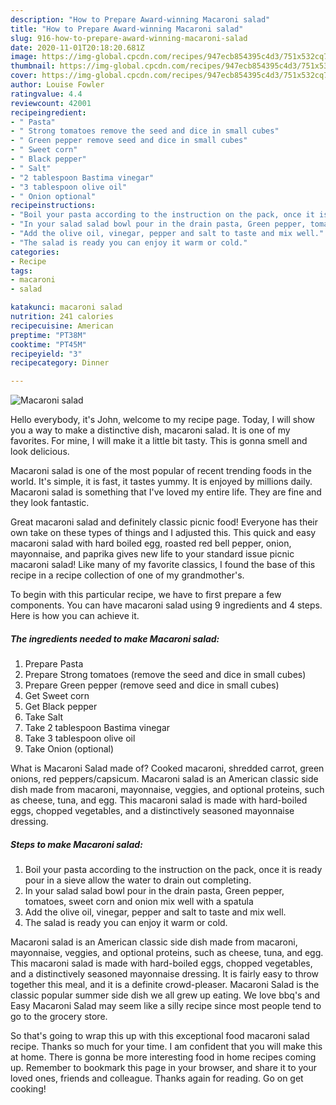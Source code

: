 ```yaml
---
description: "How to Prepare Award-winning Macaroni salad"
title: "How to Prepare Award-winning Macaroni salad"
slug: 916-how-to-prepare-award-winning-macaroni-salad
date: 2020-11-01T20:18:20.681Z
image: https://img-global.cpcdn.com/recipes/947ecb854395c4d3/751x532cq70/macaroni-salad-recipe-main-photo.jpg
thumbnail: https://img-global.cpcdn.com/recipes/947ecb854395c4d3/751x532cq70/macaroni-salad-recipe-main-photo.jpg
cover: https://img-global.cpcdn.com/recipes/947ecb854395c4d3/751x532cq70/macaroni-salad-recipe-main-photo.jpg
author: Louise Fowler
ratingvalue: 4.4
reviewcount: 42001
recipeingredient:
- " Pasta"
- " Strong tomatoes remove the seed and dice in small cubes"
- " Green pepper remove seed and dice in small cubes"
- " Sweet corn"
- " Black pepper"
- " Salt"
- "2 tablespoon Bastima vinegar"
- "3 tablespoon olive oil"
- " Onion optional"
recipeinstructions:
- "Boil your pasta according to the instruction on the pack, once it is ready pour in a sieve allow the water to drain out completing."
- "In your salad salad bowl pour in the drain pasta, Green pepper, tomatoes, sweet corn and onion mix well with a spatula"
- "Add the olive oil, vinegar, pepper and salt to taste and mix well."
- "The salad is ready you can enjoy it warm or cold."
categories:
- Recipe
tags:
- macaroni
- salad

katakunci: macaroni salad 
nutrition: 241 calories
recipecuisine: American
preptime: "PT38M"
cooktime: "PT45M"
recipeyield: "3"
recipecategory: Dinner

---
```



![Macaroni salad](https://img-global.cpcdn.com/recipes/947ecb854395c4d3/751x532cq70/macaroni-salad-recipe-main-photo.jpg)

Hello everybody, it's John, welcome to my recipe page. Today, I will show you a way to make a distinctive dish, macaroni salad. It is one of my favorites. For mine, I will make it a little bit tasty. This is gonna smell and look delicious.

Macaroni salad is one of the most popular of recent trending foods in the world. It's simple, it is fast, it tastes yummy. It is enjoyed by millions daily. Macaroni salad is something that I've loved my entire life. They are fine and they look fantastic.

Great macaroni salad and definitely classic picnic food! Everyone has their own take on these types of things and I adjusted this. This quick and easy macaroni salad with hard boiled egg, roasted red bell pepper, onion, mayonnaise, and paprika gives new life to your standard issue picnic macaroni salad! Like many of my favorite classics, I found the base of this recipe in a recipe collection of one of my grandmother&#39;s.


To begin with this particular recipe, we have to first prepare a few components. You can have macaroni salad using 9 ingredients and 4 steps. Here is how you can achieve it.

<!--inarticleads1-->

##### The ingredients needed to make Macaroni salad:

1. Prepare  Pasta
1. Prepare  Strong tomatoes (remove the seed and dice in small cubes)
1. Prepare  Green pepper (remove seed and dice in small cubes)
1. Get  Sweet corn
1. Get  Black pepper
1. Take  Salt
1. Take 2 tablespoon Bastima vinegar
1. Take 3 tablespoon olive oil
1. Take  Onion (optional)


What is Macaroni Salad made of? Cooked macaroni, shredded carrot, green onions, red peppers/capsicum. Macaroni salad is an American classic side dish made from macaroni, mayonnaise, veggies, and optional proteins, such as cheese, tuna, and egg. This macaroni salad is made with hard-boiled eggs, chopped vegetables, and a distinctively seasoned mayonnaise dressing. 

<!--inarticleads2-->

##### Steps to make Macaroni salad:

1. Boil your pasta according to the instruction on the pack, once it is ready pour in a sieve allow the water to drain out completing.
1. In your salad salad bowl pour in the drain pasta, Green pepper, tomatoes, sweet corn and onion mix well with a spatula
1. Add the olive oil, vinegar, pepper and salt to taste and mix well.
1. The salad is ready you can enjoy it warm or cold.


Macaroni salad is an American classic side dish made from macaroni, mayonnaise, veggies, and optional proteins, such as cheese, tuna, and egg. This macaroni salad is made with hard-boiled eggs, chopped vegetables, and a distinctively seasoned mayonnaise dressing. It is fairly easy to throw together this meal, and it is a definite crowd-pleaser. Macaroni Salad is the classic popular summer side dish we all grew up eating. We love bbq&#39;s and Easy Macaroni Salad may seem like a silly recipe since most people tend to go to the grocery store. 

So that's going to wrap this up with this exceptional food macaroni salad recipe. Thanks so much for your time. I am confident that you will make this at home. There is gonna be more interesting food in home recipes coming up. Remember to bookmark this page in your browser, and share it to your loved ones, friends and colleague. Thanks again for reading. Go on get cooking!
